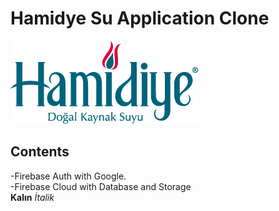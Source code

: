 # Hamidye Su Application Clone
![banner resmi](https://github.com/emirgangs/hamidye_su_clone/blob/main/assets/logo.png?raw=true)
## Contents
-Firebase Auth with Google. <br/>
-Firebase Cloud with Database and Storage <br/>
**Kalın**
*İtalik*
